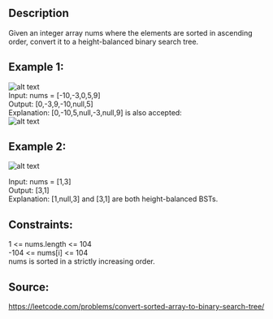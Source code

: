 ## Description

Given an integer array nums where the elements are sorted in ascending order, convert it to a
height-balanced binary search tree.

## Example 1:

![alt text](https://assets.leetcode.com/uploads/2021/02/18/btree1.jpg)  
Input: nums = [-10,-3,0,5,9]  
Output: [0,-3,9,-10,null,5]  
Explanation: [0,-10,5,null,-3,null,9] is also accepted:  
![alt text](https://assets.leetcode.com/uploads/2021/02/18/btree2.jpg)

## Example 2:

![alt text](https://assets.leetcode.com/uploads/2021/02/18/btree.jpg)

Input: nums = [1,3]  
Output: [3,1]  
Explanation: [1,null,3] and [3,1] are both height-balanced BSTs.

## Constraints:

1 <= nums.length <= 104  
-104 <= nums[i] <= 104  
nums is sorted in a strictly increasing order.

## Source:

https://leetcode.com/problems/convert-sorted-array-to-binary-search-tree/
